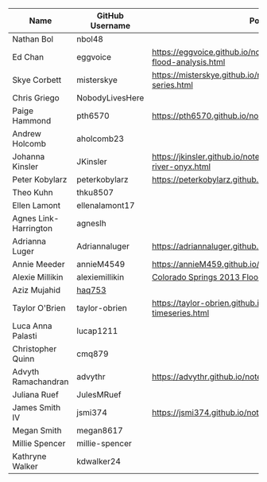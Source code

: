 | Name | GitHub Username | Portfolio URL |
| ---- | --------------- | ------------- |
| Nathan Bol | nbol48 |  |
| Ed Chan | eggvoice | https://eggvoice.github.io/notebooks/usgs-nwis-time-series-flood-analysis.html |
| Skye Corbett | misterskye | https://misterskye.github.io/notebooks/SanGregorioCreek_time-series.html |
| Chris Griego | NobodyLivesHere |  |
| Paige Hammond | pth6570 | https://pth6570.github.io/notebooks/streamflow_time_series.html |
| Andrew Holcomb | aholcomb23 |  |
| Johanna Kinsler | JKinsler | https://jkinsler.github.io/notebooks/time-series-data-kern-river-onyx.html |
| Peter Kobylarz | peterkobylarz | https://peterkobylarz.github.io/projects/yellowstone_flood.html |
| Theo Kuhn | thku8507 |  |
| Ellen Lamont | ellenalamont17|  |
| Agnes Link-Harrington | agneslh |  |
| Adrianna Luger | Adriannaluger | https://adriannaluger.github.io/notebooks/timeseries-ny.html |
| Annie Meeder | annieM4549 | https://annieM459.github.io/anniemeeder.github.io |
| Alexie Millikin | alexiemillikin | [Colorado Springs 2013 Flood Analysis](https://alexiemillikin.github.io/01-time-series-CoSprgs-Flood.html) |
| Aziz Mujahid | [haq753](https://github.com/haq753) |  |
| Taylor O'Brien | taylor-obrien | https://taylor-obrien.github.io/notebooks/bouldercreek-timeseries.html |
| Luca Anna Palasti | lucap1211 |  |
| Christopher Quinn | cmq879 |  |
| Advyth Ramachandran | advythr | https://advythr.github.io/notebooks/sanjose_flood.html |
| Juliana Ruef | JulesMRuef |  |
| James Smith IV | jsmi374 | https://jsmi374.github.io/notebooks/Rio_grande_Embudo.html |
| Megan Smith | megan8617 |  |
| Millie Spencer | millie-spencer |  | 
| Kathryne Walker | kdwalker24 |  |
